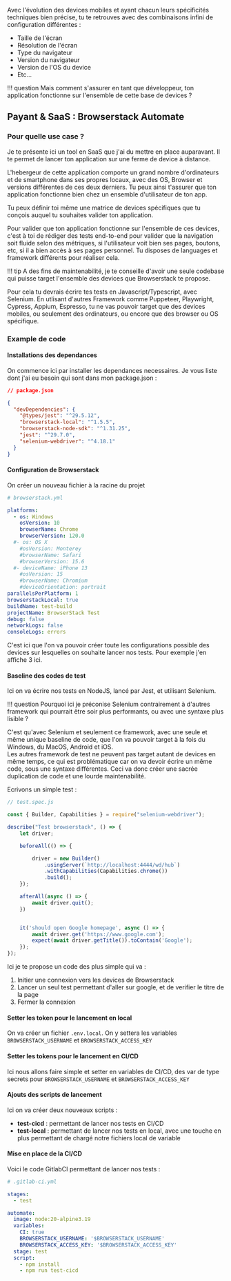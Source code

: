 Avec l'évolution des devices mobiles et ayant chacun leurs spécificités techniques bien précise, tu te retrouves avec des combinaisons infini de configuration différentes :  

- Taille de l'écran
- Résolution de l'écran
- Type du navigateur
- Version du navigateur
- Version de l'OS du device
- Etc...

!!! question
    Mais comment s'assurer en tant que développeur, ton application fonctionne sur l'ensemble de cette base de devices ?


## Payant & SaaS : Browserstack Automate
### Pour quelle use case ?
Je te présente ici un tool en SaaS que j'ai du mettre en place auparavant. Il te permet de lancer ton application sur une ferme de device à distance.  

 L'hebergeur de cette application comporte un grand nombre d'ordinateurs et de smartphone dans ses propres locaux, avec des OS, Browser et versions différentes de ces deux derniers. Tu peux ainsi t'assurer que ton application fonctionne bien chez un ensemble d'utilisateur de ton app. 

 Tu peux définir toi même une matrice de devices spécifiques que tu conçois auquel tu souhaites valider ton application.

 Pour valider que ton application fonctionne sur l'ensemble de ces devices, c'est à toi de rédiger des tests end-to-end pour valider que la navigation soit fluide selon des métriques, si l'utilisateur voit bien ses pages, boutons, etc, si il a bien accès à ses pages personnel. Tu disposes de languages et framework différents pour réaliser cela. 

!!! tip
    A des fins de maintenabilité, je te conseille d'avoir une seule codebase qui puisse target l'ensemble des devices que Browserstack te propose.

Pour cela tu devrais écrire tes tests en Javascript/Typescript, avec Selenium. En utlisant d'autres Framework comme Puppeteer, Playwright, Cypress, Appium, Espresso, tu ne vas pouvoir target que des devices mobiles, ou seulement des ordinateurs, ou encore que des browser ou OS spécifique.

### Example de code
#### Installations des dependances
On commence ici par installer les dependances necessaires. Je vous liste dont j'ai eu besoin qui sont dans mon package.json :


```json linenums="1"
// package.json

{
  "devDependencies": {
    "@types/jest": "^29.5.12",
    "browserstack-local": "^1.5.5",
    "browserstack-node-sdk": "^1.31.25",
    "jest": "^29.7.0",
    "selenium-webdriver": "^4.18.1"
  }
}
```

#### Configuration de Browserstack
On créer un nouveau fichier à la racine du projet

```yaml linenums="1"
# browserstack.yml

platforms:
  - os: Windows
    osVersion: 10
    browserName: Chrome
    browserVersion: 120.0
  #- os: OS X
    #osVersion: Monterey
    #browserName: Safari
    #browserVersion: 15.6
  #- deviceName: iPhone 13
    #osVersion: 15
    #browserName: Chromium
    #deviceOrientation: portrait
parallelsPerPlatform: 1
browserstackLocal: true
buildName: test-build
projectName: BrowserStack Test
debug: false
networkLogs: false
consoleLogs: errors
```

C'est ici que l'on va pouvoir créer toute les configurations possible des devices sur lesquelles on souhaite lancer nos tests. Pour exemple j'en affiche 3 ici.

#### Baseline des codes de test

Ici on va écrire nos tests en NodeJS, lancé par Jest, et utilisant Selenium. 

!!! question
    Pourquoi ici je préconise Selenium contrairement à d'autres framework qui pourrait être soir plus performants, ou avec une syntaxe plus lisible ? 

C'est qu'avec Selenium et seulement ce framework, avec une seule et même unique baseline de code, que l'on va pouvoir target à la fois du Windows, du MacOS, Android et iOS.  
Les autres framework de test ne peuvent pas target autant de devices en même temps, ce qui est problématique car on va devoir écrire un même code, sous une syntaxe différentes. Ceci va donc créer une sacrée duplication de code et une lourde maintenabilité.

Ecrivons un simple test :

```js linenums="1"
// test.spec.js

const { Builder, Capabilities } = require("selenium-webdriver");

describe("Test browserstack", () => {
    let driver;

    beforeAll(() => {

        driver = new Builder()
            .usingServer(`http://localhost:4444/wd/hub`)
            .withCapabilities(Capabilities.chrome())
            .build();
    });

    afterAll(async () => {
        await driver.quit();
    })


    it('should open Google homepage', async () => {
        await driver.get('https://www.google.com');
        expect(await driver.getTitle()).toContain('Google');
    });
});
```

Ici je te propose un code des plus simple qui va :

1. Initier une connexion vers les devices de Browserstack
2. Lancer un seul test permettant d'aller sur google, et de verifier le titre de la page
3. Fermer la connexion


#### Setter les token pour le lancement en local
On va créer un fichier `.env.local`. On y settera les variables `BROWSERSTACK_USERNAME` et `BROWSERSTACK_ACCESS_KEY`

#### Setter les tokens pour le lancement en CI/CD
Ici nous allons faire simple et setter en variables de CI/CD, des var de type secrets pour `BROWSERSTACK_USERNAME` et `BROWSERSTACK_ACCESS_KEY`

#### Ajouts des scripts de lancement 
Ici on va créer deux nouveaux scripts :

- **test-cicd** : permettant de lancer nos tests en CI/CD
- **test-local** : permettant de lancer nos tests en local, avec une touche en plus permettant de chargé notre fichiers local de variable

#### Mise en place de la CI/CD
Voici le code GitlabCI permettant de lancer nos tests :

```yaml linenums="1"
# .gitlab-ci.yml

stages:
  - test

automate: 
  image: node:20-alpine3.19
  variables:
    CI: true
    BROWSERSTACK_USERNAME: '$BROWSERSTACK_USERNAME'
    BROWSERSTACK_ACCESS_KEY: '$BROWSERSTACK_ACCESS_KEY'
  stage: test
  script:
    - npm install
    - npm run test-cicd
```
